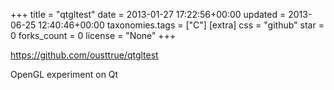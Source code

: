 +++
title = "qtgltest"
date = 2013-01-27 17:22:56+00:00
updated = 2013-06-25 12:40:46+00:00
taxonomies.tags = ["C"]
[extra]
css = "github"
star = 0
forks_count = 0
license = "None"
+++

<https://github.com/ousttrue/qtgltest>

OpenGL experiment on Qt
